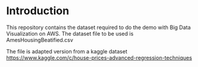 # Introduction

This repository contains the dataset required to do the demo with Big Data Visualization on AWS. The dataset file to be used is AmesHousingBeatified.csv

The file is adapted version from a kaggle dataset https://www.kaggle.com/c/house-prices-advanced-regression-techniques
